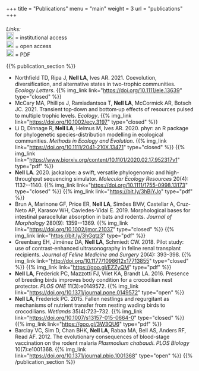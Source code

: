 +++
title = "Publications"
menu = "main"
weight = 3
url = "publications"
+++



<div class="row auto" style="padding-top: 0.5em;">
<div class="col-1"></div>
<div class="col"><i>Links:</i></div>
<div class="col"> <img src="../img/closed_access.svg" style="height:20px" />
= institutional access
</div>
<div class="col"> <img src="../img/open_access.svg" style="height:20px" />
= open access
</div>
<div class="col"> <img src="../img/pdf.svg" style="height:20px" />
= PDF
</div>
</div>


{{% publication_section %}}
* Northfield TD, Ripa J, __Nell LA__, Ives AR. 2021. 
  Coevolution, diversification, and alternative states in two-trophic
  communities. *Ecology Letters*.
  {{% img_link link="https://doi.org/10.1111/ele.13639" type="closed" %}}
* McCary MA, Phillips J, Ramiadantsoa T, __Nell LA__, McCormick AR, 
  Botsch JC.
  2021.
  Transient top‐down and bottom‐up effects of resources pulsed to multiple 
  trophic levels.
  *Ecology*.
  {{% img_link link="https://doi.org/10.1002/ecy.3197" type="closed" %}}
* Li D, Dinnage R, __Nell LA__, Helmus M, Ives AR.
  2020.
  <span class="monospace">phyr</span>: an R package for phylogenetic 
  species-distribution 
  modelling in ecological communities.
  *Methods in Ecology and Evolution*.
  {{% img_link link="https://doi.org/10.1111/2041-210X.13471" type="closed" %}}
  {{% img_link link="https://www.biorxiv.org/content/10.1101/2020.02.17.952317v1" type="pdf" %}}
* __Nell LA__. 2020. 
  <span class="monospace">jackalope</span>: a swift, versatile phylogenomic and
  high-throughput sequencing simulator.
  *Molecular Ecology Resources* 20(4): 1132--1140.
  {{% img_link link="https://doi.org/10.1111/1755-0998.13173" type="closed" %}}
  {{% img_link link="https://bit.ly/3hBiYJo" type="pdf" %}}
* Brun A, Marinone GF, Price ER, __Nell LA__, Simões BMV, Castellar A,
  Cruz-Neto AP, Karasov WH, Caviedes-Vidal E. 2019.
  Morphological bases for intestinal paracellular absorption in bats and 
  rodents.
  *Journal of Morphology* 280(9): 1359--1369.
  {{% img_link link="https://doi.org/10.1002/jmor.21037" type="closed" %}}
  {{% img_link link="https://bit.ly/3hGqtz3" type="pdf" %}}
* Greenbarg EH, Jiménez DA, __Nell LA__, Schmiedt CW. 2018. Pilot study: use of
  contrast-enhanced ultrasonography in feline renal transplant recipients. *Journal of
  Feline Medicine and Surgery* 20(4): 393–398.
  {{% img_link link="http://doi.org/10.1177/1098612x17713855" type="closed" %}}
  {{% img_link link="https://goo.gl/EZZyQM" type="pdf" %}}
* __Nell LA__, Frederick PC, Mazzotti FJ, Vliet KA, Brandt LA. 2016. Presence of breeding
  birds improves body condition for a crocodilian nest protector. *PLOS ONE*
  11(3):e0149572.
  {{% img_link link="https://doi.org/10.1371/journal.pone.0149572" type="open" %}}
* __Nell LA__, Frederick PC. 2015. Fallen nestlings and regurgitant as mechanisms of
  nutrient transfer from nesting wading birds to crocodilians. *Wetlands*
  35(4):723–732.
  {{% img_link link="https://doi.org/10.1007/s13157-015-0664-0" type="closed" %}}
  {{% img_link link="https://goo.gl/3W3QU6" type="pdf" %}}
* Barclay VC, Sim D, Chan BHK, __Nell LA__, Rabaa MA, Bell AS, Anders RF,
  Read AF. 2012\. The evolutionary consequences of blood-stage vaccination on the
  rodent malaria *Plasmodium chabaudi*. *PLOS Biology* 10(7):e1001368.
  {{% img_link link="https://doi.org/10.1371/journal.pbio.1001368" type="open" %}}
{{% /publication_section %}}




